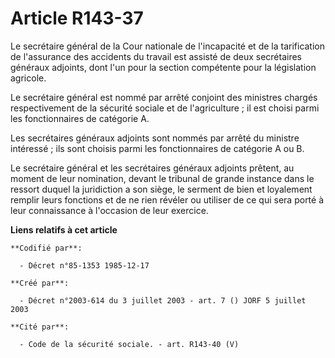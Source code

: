 # Article R143-37

Le secrétaire général de la Cour nationale de l'incapacité et de la tarification de l'assurance des accidents du travail est
assisté de deux secrétaires généraux adjoints, dont l'un pour la section compétente pour la législation agricole.

Le secrétaire général est nommé par arrêté conjoint des ministres chargés respectivement de la sécurité sociale et de
l'agriculture ; il est choisi parmi les fonctionnaires de catégorie A.

Les secrétaires généraux adjoints sont nommés par arrêté du ministre intéressé ; ils sont choisis parmi les fonctionnaires de
catégorie A ou B.

Le secrétaire général et les secrétaires généraux adjoints prêtent, au moment de leur nomination, devant le tribunal de
grande instance dans le ressort duquel la juridiction a son siège, le serment de bien et loyalement remplir leurs fonctions
et de ne rien révéler ou utiliser de ce qui sera porté à leur connaissance à l'occasion de leur exercice.

**Liens relatifs à cet article**

	**Codifié par**:

	  - Décret n°85-1353 1985-12-17

	**Créé par**:

	  - Décret n°2003-614 du 3 juillet 2003 - art. 7 () JORF 5 juillet 2003

	**Cité par**:

	  - Code de la sécurité sociale. - art. R143-40 (V)
